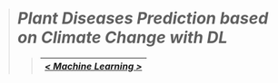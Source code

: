 > # ***Plant Diseases Prediction based on Climate Change with DL***
>> | <a href="https://github.com/AhmedNasser1601/Plant-Diseases-Prediction/tree/ML">***< Machine Learning >***</a> |
>> | :-: |
